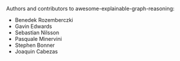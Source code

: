 Authors and contributors to awesome-explainable-graph-reasoning:

- Benedek Rozemberczki
- Gavin Edwards
- Sebastian Nilsson
- Pasquale Minervini
- Stephen Bonner
- Joaquin Cabezas
